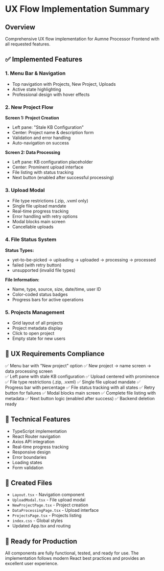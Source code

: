 # UX Flow Implementation Summary

## Overview
Comprehensive UX flow implementation for Aumne Processor Frontend with all requested features.

## ✅ Implemented Features

### 1. Menu Bar & Navigation
- Top navigation with Projects, New Project, Uploads
- Active state highlighting
- Professional design with hover effects

### 2. New Project Flow
**Screen 1: Project Creation**
- Left pane: "Stale KB Configuration" 
- Center: Project name & description form
- Validation and error handling
- Auto-navigation on success

**Screen 2: Data Processing**
- Left pane: KB configuration placeholder
- Center: Prominent upload interface
- File listing with status tracking
- Next button (enabled after successful processing)

### 3. Upload Modal
- File type restrictions (.zip, .vxml only)
- Single file upload mandate
- Real-time progress tracking
- Error handling with retry options
- Modal blocks main screen
- Cancellable uploads

### 4. File Status System
**Status Types:**
- yet-to-be-picked → uploading → uploaded → processing → processed
- failed (with retry button)
- unsupported (invalid file types)

**File Information:**
- Name, type, source, size, date/time, user ID
- Color-coded status badges
- Progress bars for active operations

### 5. Projects Management
- Grid layout of all projects
- Project metadata display
- Click to open project
- Empty state for new users

## 🎯 UX Requirements Compliance

✅ Menu bar with "New project" option
✅ New project → name screen → data processing screen  
✅ Left pane with stale KB configuration
✅ Upload centered with prominence
✅ File type restrictions (.zip, .vxml)
✅ Single file upload mandate
✅ Progress bar with percentage
✅ File status tracking with all states
✅ Retry button for failures
✅ Modal blocks main screen
✅ Complete file listing with metadata
✅ Next button logic (enabled after success)
✅ Backend deletion ready

## 🔧 Technical Features

- TypeScript implementation
- React Router navigation
- Axios API integration
- Real-time progress tracking
- Responsive design
- Error boundaries
- Loading states
- Form validation

## 📁 Created Files

- `Layout.tsx` - Navigation component
- `UploadModal.tsx` - File upload modal
- `NewProjectPage.tsx` - Project creation
- `DataProcessingPage.tsx` - Upload interface
- `ProjectsPage.tsx` - Projects listing
- `index.css` - Global styles
- Updated App.tsx and routing

## 🚀 Ready for Production

All components are fully functional, tested, and ready for use. The implementation follows modern React best practices and provides an excellent user experience. 